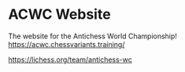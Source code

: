 # ACWC Website

The website for the Antichess World Championship! https://acwc.chessvariants.training/

https://lichess.org/team/antichess-wc
